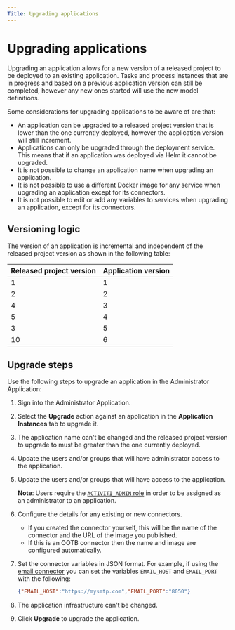 ```yaml
---
Title: Upgrading applications
---
```


# Upgrading applications
Upgrading an application allows for a new version of a released project to be deployed to an existing application. Tasks and process instances that are in progress and based on a previous application version can still be completed, however any new ones started will use the new model definitions. 

Some considerations for upgrading applications to be aware of are that:

* An application can be upgraded to a released project version that is lower than the one currently deployed, however the application version will still increment.   
* Applications can only be upgraded through the deployment service. This means that if an application was deployed via Helm it cannot be upgraded. 
* It is not possible to change an application name when upgrading an application. 
* It is not possible to use a different Docker image for any service when upgrading an application except for its connectors.
* It is not possible to edit or add any variables to services when upgrading an application, except for its connectors. 

## Versioning logic
The version of an application is incremental and independent of the released project version as shown in the following table: 

| Released project version | Application version | 
| ------------------------ | ------------------- | 
| 1 | 1 | 
| 2 | 2 | 
| 4 | 3 | 
| 5 | 4 | 
| 3 | 5 |
| 10 | 6 | 

## Upgrade steps 
Use the following steps to upgrade an application in the Administrator Application: 

1. Sign into the Administrator Application. 
2. Select the **Upgrade** action against an application in the **Application Instances** tab to upgrade it. 
3. The application name can't be changed and the released project version to upgrade to must be greater than the one currently deployed.
4. Update the users and/or groups that will have administrator access to the application. 
5. Update the users and/or groups that will have access to the application. 

	**Note**: Users require the [`ACTIVITI_ADMIN` role](../identity/README.md#roles) in order to be assigned as an administrator to an application.
			
6. Configure the details for any existing or new connectors.

	* If you created the connector yourself, this will be the name of the connector and the URL of the image you published.
	* If this is an OOTB connector then the name and image are configured automatically. 

7. Set the connector variables in JSON format. For example, if using the [email connector](../../modeling/connectors/ootb/email.md) you can set the variables `EMAIL_HOST` and `EMAIL_PORT` with the following: 

	```json
	{"EMAIL_HOST":"https://mysmtp.com","EMAIL_PORT":"8050"}
	```
	
8. The application infrastructure can't be changed. 
9. Click **Upgrade** to upgrade the application. 